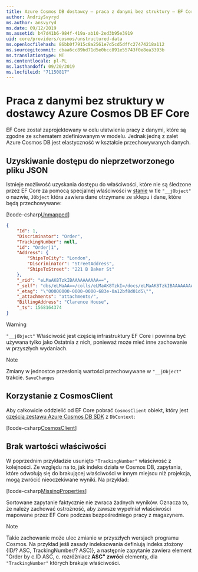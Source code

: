```yaml
---
title: Azure Cosmos DB dostawcy — praca z danymi bez struktury — EF Core
author: AndriySvyryd
ms.author: ansvyryd
ms.date: 09/12/2019
ms.assetid: b47d41b6-984f-419a-ab10-2ed3b95e3919
uid: core/providers/cosmos/unstructured-data
ms.openlocfilehash: 86bb0f7915c8a2561e7d5cd5dffc27474218a112
ms.sourcegitcommit: cbaa6cc89bd71d5e0bcc891e55743f0e8ea3393b
ms.translationtype: MT
ms.contentlocale: pl-PL
ms.lasthandoff: 09/20/2019
ms.locfileid: "71150817"
---
```

# <a name="working-with-unstructured-data-in-ef-core-azure-cosmos-db-provider"></a>Praca z danymi bez struktury w dostawcy Azure Cosmos DB EF Core

EF Core został zaprojektowany w celu ułatwienia pracy z danymi, które są zgodne ze schematem zdefiniowanym w modelu. Jednak jedną z zalet Azure Cosmos DB jest elastyczność w kształcie przechowywanych danych.

## <a name="accessing-the-raw-json"></a>Uzyskiwanie dostępu do nieprzetworzonego pliku JSON

Istnieje możliwość uzyskania dostępu do właściwości, które nie są śledzone przez EF Core za pomocą specjalnej właściwości w [stanie](../../modeling/shadow-properties.md) w tle `"__jObject"` o nazwie, `JObject` która zawiera dane otrzymane ze sklepu i dane, które będą przechowywane:

[!code-csharp[Unmapped](../../../../samples/core/Cosmos/UnstructuredData/Sample.cs?highlight=21-23&name=Unmapped)]

``` json
{
    "Id": 1,
    "Discriminator": "Order",
    "TrackingNumber": null,
    "id": "Order|1",
    "Address": {
        "ShipsToCity": "London",
        "Discriminator": "StreetAddress",
        "ShipsToStreet": "221 B Baker St"
    },
    "_rid": "eLMaAK8TzkIBAAAAAAAAAA==",
    "_self": "dbs/eLMaAA==/colls/eLMaAK8TzkI=/docs/eLMaAK8TzkIBAAAAAAAAAA==/",
    "_etag": "\"00000000-0000-0000-683e-0a12bf8d01d5\"",
    "_attachments": "attachments/",
    "BillingAddress": "Clarence House",
    "_ts": 1568164374
}
```

> [!WARNING]
> `"__jObject"` Właściwość jest częścią infrastruktury EF Core i powinna być używana tylko jako Ostatnia z nich, ponieważ może mieć inne zachowanie w przyszłych wydaniach.

> [!NOTE]
> Zmiany w jednostce przesłonią wartości przechowywane w `"__jObject"` trakcie. `SaveChanges`

## <a name="using-cosmosclient"></a>Korzystanie z CosmosClient

Aby całkowicie oddzielić od EF Core pobrać `CosmosClient` obiekt, który jest [częścią zestawu Azure Cosmos DB SDK](https://docs.microsoft.com/en-us/azure/cosmos-db/sql-api-get-started) z `DbContext`:

[!code-csharp[CosmosClient](../../../../samples/core/Cosmos/UnstructuredData/Sample.cs?highlight=3&name=CosmosClient)]

## <a name="missing-property-values"></a>Brak wartości właściwości

W poprzednim przykładzie usunięto `"TrackingNumber"` właściwość z kolejności. Ze względu na to, jak indeks działa w Cosmos DB, zapytania, które odwołują się do brakującej właściwości w innym miejscu niż projekcja, mogą zwrócić nieoczekiwane wyniki. Na przykład:

[!code-csharp[MissingProperties](../../../../samples/core/Cosmos/UnstructuredData/Sample.cs?name=MissingProperties)]

Sortowane zapytanie faktycznie nie zwraca żadnych wyników. Oznacza to, że należy zachować ostrożność, aby zawsze wypełniał właściwości mapowane przez EF Core podczas bezpośredniego pracy z magazynem.

> [!NOTE]
> Takie zachowanie może ulec zmianie w przyszłych wersjach programu Cosmos. Na przykład jeśli zasady indeksowania definiują indeks złożony {ID/? ASC, TrackingNumber/? ASC)}, a następnie zapytanie zawiera element "Order by c.ID ASC, c. rozróżniacz __ASC" zwróci__ elementy, dla `"TrackingNumber"` których brakuje właściwości.